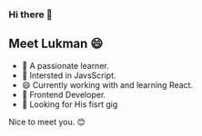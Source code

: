### Hi there 👋

## Meet Lukman 😄

- 🔭 A passionate learner.
- 🌱 Intersted in JavsScript.
- 😄 Currently working with and learning React.
- 👯 Frontend Developer.
- 🤔 Looking for His fisrt gig

Nice to meet you. 😊
